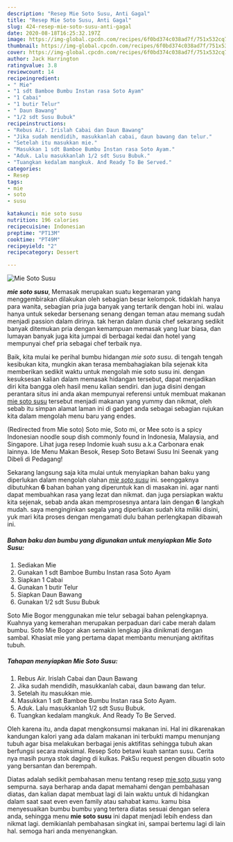 ```yaml
---
description: "Resep Mie Soto Susu, Anti Gagal"
title: "Resep Mie Soto Susu, Anti Gagal"
slug: 424-resep-mie-soto-susu-anti-gagal
date: 2020-08-18T16:25:32.197Z
image: https://img-global.cpcdn.com/recipes/6f0bd374c038ad7f/751x532cq70/mie-soto-susu-foto-resep-utama.jpg
thumbnail: https://img-global.cpcdn.com/recipes/6f0bd374c038ad7f/751x532cq70/mie-soto-susu-foto-resep-utama.jpg
cover: https://img-global.cpcdn.com/recipes/6f0bd374c038ad7f/751x532cq70/mie-soto-susu-foto-resep-utama.jpg
author: Jack Harrington
ratingvalue: 3.8
reviewcount: 14
recipeingredient:
- " Mie"
- "1 sdt Bamboe Bumbu Instan rasa Soto Ayam"
- "1 Cabai"
- "1 butir Telur"
- " Daun Bawang"
- "1/2 sdt Susu Bubuk"
recipeinstructions:
- "Rebus Air. Irislah Cabai dan Daun Bawang"
- "Jika sudah mendidih, masukkanlah cabai, daun bawang dan telur."
- "Setelah itu masukkan mie."
- "Masukkan 1 sdt Bamboe Bumbu Instan rasa Soto Ayam."
- "Aduk. Lalu masukkanlah 1/2 sdt Susu Bubuk."
- "Tuangkan kedalam mangkuk. And Ready To Be Served."
categories:
- Resep
tags:
- mie
- soto
- susu

katakunci: mie soto susu 
nutrition: 196 calories
recipecuisine: Indonesian
preptime: "PT13M"
cooktime: "PT49M"
recipeyield: "2"
recipecategory: Dessert

---
```



![Mie Soto Susu](https://img-global.cpcdn.com/recipes/6f0bd374c038ad7f/751x532cq70/mie-soto-susu-foto-resep-utama.jpg)

<b><i>mie soto susu</i></b>, Memasak merupakan suatu kegemaran yang menggembirakan dilakukan oleh sebagian besar kelompok. tidaklah hanya para wanita, sebagian pria juga banyak yang tertarik dengan hobi ini. walau hanya untuk sekedar bersenang senang dengan teman atau memang sudah menjadi passion dalam dirinya. tak heran dalam dunia chef sekarang sedikit banyak ditemukan pria dengan kemampuan memasak yang luar biasa, dan lumayan banyak juga kita jumpai di berbagai kedai dan hotel yang mempunyai chef pria sebagai chef terbaik nya.

Baik, kita mulai ke perihal bumbu hidangan <i>mie soto susu</i>. di tengah tengah kesibukan kita, mungkin akan terasa membahagiakan bila sejenak kita memberikan sedikit waktu untuk mengolah mie soto susu ini. dengan kesuksesan kalian dalam memasak hidangan tersebut, dapat menjadikan diri kita bangga oleh hasil menu kalian sendiri. dan juga disini dengan perantara situs ini anda akan mempunyai referensi untuk membuat makanan <u>mie soto susu</u> tersebut menjadi makanan yang yummy dan nikmat, oleh sebab itu simpan alamat laman ini di gadget anda sebagai sebagian rujukan kita dalam mengolah menu baru yang endes.

(Redirected from Mie soto) Soto mie, Soto mi, or Mee soto is a spicy Indonesian noodle soup dish commonly found in Indonesia, Malaysia, and Singapore. Lihat juga resep Indomie kuah susu a.k.a Carbonara enak lainnya. Ide Menu Makan Besok, Resep Soto Betawi Susu Ini Seenak yang Dibeli di Pedagang!


Sekarang langsung saja kita mulai untuk menyiapkan bahan baku yang diperlukan dalam mengolah olahan <u><i>mie soto susu</i></u> ini. seenggaknya dibutuhkan <b>6</b> bahan bahan yang diperuntuk kan di masakan ini. agar nanti dapat membuahkan rasa yang lezat dan nikmat. dan juga persiapkan waktu kita sejenak, sebab anda akan memprosesnya antara lain dengan <b>6</b> langkah mudah. saya menginginkan segala yang diperlukan sudah kita miliki disini, yuk mari kita proses dengan mengamati dulu bahan perlengkapan dibawah ini.

<!--inarticleads1-->

##### Bahan baku dan bumbu yang digunakan untuk menyiapkan Mie Soto Susu:

1. Sediakan  Mie
1. Gunakan 1 sdt Bamboe Bumbu Instan rasa Soto Ayam
1. Siapkan 1 Cabai
1. Gunakan 1 butir Telur
1. Siapkan  Daun Bawang
1. Gunakan 1/2 sdt Susu Bubuk


Soto Mie Bogor menggunakan mie telur sebagai bahan pelengkapnya. Kuahnya yang kemerahan merupakan perpaduan dari cabe merah dalam bumbu. Soto Mie Bogor akan semakin lengkap jika dinikmati dengan sambal. Khasiat mie yang pertama dapat membantu menunjang aktifitas tubuh. 

<!--inarticleads2-->

##### Tahapan menyiapkan Mie Soto Susu:

1. Rebus Air. Irislah Cabai dan Daun Bawang
1. Jika sudah mendidih, masukkanlah cabai, daun bawang dan telur.
1. Setelah itu masukkan mie.
1. Masukkan 1 sdt Bamboe Bumbu Instan rasa Soto Ayam.
1. Aduk. Lalu masukkanlah 1/2 sdt Susu Bubuk.
1. Tuangkan kedalam mangkuk. And Ready To Be Served.


Oleh karena itu, anda dapat mengkonsumsi makanan ini. Hal ini dikarenakan kandungan kalori yang ada dalam makanan ini terbukti mampu menunjang tubuh agar bisa melakukan berbagai jenis aktifitas sehingga tubuh akan berfungsi secara maksimal. Resep Soto betawi kuah santan susu. Cerita nya masih punya stok daging di kulkas. PakSu request pengen dibuatin soto yang bersantan dan berempah. 

Diatas adalah sedikit pembahasan menu tentang resep <u>mie soto susu</u> yang sempurna. saya berharap anda dapat memahami dengan pembahasan diatas, dan kalian dapat membuat lagi di lain waktu untuk di hidangkan dalam saat saat even even family atau sahabat kamu. kamu bisa menyesuaikan bumbu bumbu yang tertera diatas sesuai dengan selera anda, sehingga menu <b>mie soto susu</b> ini dapat menjadi lebih endess dan nikmat lagi. demikianlah pembahasan singkat ini, sampai bertemu lagi di lain hal. semoga hari anda menyenangkan.
